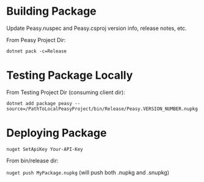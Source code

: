 
# Building Package

Update Peasy.nuspec and Peasy.csproj version info, release notes, etc.

From Peasy Project Dir:

 `dotnet pack -c=Release`

# Testing Package Locally

From Testing Project Dir (consuming client dir):

`dotnet add package peasy --source=/PathToLocalPeasyProject/bin/Release/Peasy.VERSION_NUMBER.nupkg`

# Deploying Package

`nuget SetApiKey Your-API-Key`

From bin/release dir:

 `nuget push MyPackage.nupkg` (will push both .nupkg and .snupkg)


